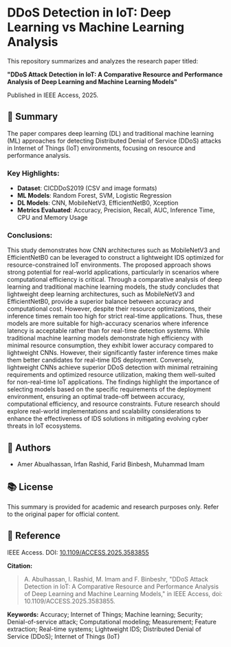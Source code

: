 # DDoS Detection in IoT: Deep Learning vs Machine Learning Analysis

This repository summarizes and analyzes the research paper titled:

**"DDoS Attack Detection in IoT: A Comparative Resource and Performance Analysis of Deep Learning and Machine Learning Models"**

Published in IEEE Access, 2025.

## 📄 Summary

The paper compares deep learning (DL) and traditional machine learning (ML) approaches for detecting Distributed Denial of Service (DDoS) attacks in Internet of Things (IoT) environments, focusing on resource and performance analysis. 

### Key Highlights:
- **Dataset**: CICDDoS2019 (CSV and image formats)
- **ML Models**: Random Forest, SVM, Logistic Regression
- **DL Models**: CNN, MobileNetV3, EfficientNetB0, Xception
- **Metrics Evaluated**: Accuracy, Precision, Recall, AUC, Inference Time, CPU and Memory Usage

### Conclusions:
This study demonstrates how CNN architectures such as MobileNetV3 and EfficientNetB0 can be leveraged to construct
a lightweight IDS optimized for resource-constrained IoT
environments. The proposed approach shows strong potential
for real-world applications, particularly in scenarios where
computational efficiency is critical.
Through a comparative analysis of deep learning and
traditional machine learning models, the study concludes
that lightweight deep learning architectures, such as MobileNetV3 and EfficientNetB0, provide a superior balance
between accuracy and computational cost. However, despite
their resource optimizations, their inference times remain too
high for strict real-time applications. Thus, these models are
more suitable for high-accuracy scenarios where inference
latency is acceptable rather than for real-time detection systems.
While traditional machine learning models demonstrate
high efficiency with minimal resource consumption, they
exhibit lower accuracy compared to lightweight CNNs. However, their significantly faster inference times make them
better candidates for real-time IDS deployment. Conversely,
lightweight CNNs achieve superior DDoS detection with
minimal retraining requirements and optimized resource utilization, making them well-suited for non-real-time IoT applications.
The findings highlight the importance of selecting models based on the specific requirements of the deployment
environment, ensuring an optimal trade-off between accuracy, computational efficiency, and resource constraints. Future research should explore real-world implementations and
scalability considerations to enhance the effectiveness of
IDS solutions in mitigating evolving cyber threats in IoT
ecosystems.

## 🧠 Authors

- Amer Abualhassan, Irfan Rashid, Farid Binbesh, Muhammad Imam

## 📚 License

This summary is provided for academic and research purposes only. Refer to the original paper for official content.

## 📎 Reference

IEEE Access. DOI: [10.1109/ACCESS.2025.3583855](https://doi.org/10.1109/ACCESS.2025.3583855)

**Citation:**
> A. Abulhassan, I. Rashid, M. Imam and F. Binbeshr, "DDoS Attack Detection in IoT: A Comparative Resource and Performance Analysis of Deep Learning and Machine Learning Models," in IEEE Access, doi: 10.1109/ACCESS.2025.3583855.

**Keywords:**
Accuracy; Internet of Things; Machine learning; Security; Denial-of-service attack;  Computational modeling; Measurement; Feature extraction; Real-time systems; Lightweight IDS; Distributed Denial of Service (DDoS); Internet of Things (IoT)
